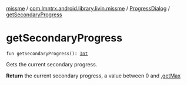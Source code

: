 [missme](../../index.md) / [com.lmntrx.android.library.livin.missme](../index.md) / [ProgressDialog](index.md) / [getSecondaryProgress](./get-secondary-progress.md)

# getSecondaryProgress

`fun getSecondaryProgress(): `[`Int`](https://kotlinlang.org/api/latest/jvm/stdlib/kotlin/-int/index.html)

Gets the current secondary progress.

**Return**
the current secondary progress, a value between 0 and [.getMax](#)

